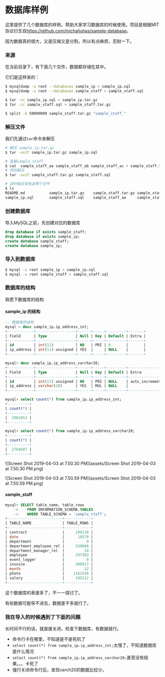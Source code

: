 # 数据库样例

这里提供了几个数据库的样例，帮助大家学习数据库的时候使用。项目是根据MIT协议衍生自<https://github.com/michaljuhas/sample-database>。

因为数据真的很大，又是压缩又是分割，所以有点麻烦，忍耐一下。

### 来源

在当前目录下，有下面几个文件，数据都存储在其中。

它们是这样来的：

```bash
$ mysqldump -u root --databases sample_ip > sample_ip.sql
$ mysqldump -u root --databases sample_staff > sample_staff.sql

$ tar -zc sample_ip.sql > sample_ip.tar.gz
$ tar -zc sample_staff.sql > sample_staff.tar.gz

$ split -b 50000000 sample_staff.tar.gz "sample_staff_"
```



### 解压文件

我们先通过`tar`命令来解压

``` bash
# 解压 sample_ip.tar.gz
$ tar -xvzf sample_ip.tar.gz sample_ip.sql

# 连接sample_staff
$ cat  sample_staff_aa sample_staff_ab sample_staff_ac > sample_staff.tar.gz
# 然后解压
$ tar -xvzf sample_staff.tar.gz sample_staff.sql

# 这时候应该有这两个文件
$ ls
README.md           sample_ip.tar.gz    sample_staff.tar.gz sample_staff_ab
sample_ip.sql       sample_staff.sql    sample_staff_aa     sample_staff_ac
```



### 创建数据库

导入MySQL之前，先创建对应的数据库

```sql
drop database if exists sample_staff;
drop database if exists sample_ip;
create database sample_staff;
create database sample_ip;
```



### 导入到数据库

```bash
$ mysql -u root sample_ip < sample_ip.sql
$ mysql -u root sample_staff < sample_staff.sql
```



### 数据库的结构

熟悉下数据库的结构

#### sample_ip 的结构

```sql
-- 数据库的结构
mysql > desc sample_ip.ip_address_int;
+------------+------------------+------+-----+---------+-------+
| Field      | Type             | Null | Key | Default | Extra |
+------------+------------------+------+-----+---------+-------+
| id         | int(11)          | NO   | PRI | 0       |       |
| ip_address | int(11) unsigned | YES  |     | NULL    |       |
+------------+------------------+------+-----+---------+-------+

mysql> desc sample_ip.ip_address_varchar20;
+------------+------------------+------+-----+---------+----------------+
| Field      | Type             | Null | Key | Default | Extra          |
+------------+------------------+------+-----+---------+----------------+
| id         | int(11) unsigned | NO   | PRI | NULL    | auto_increment |
| ip_address | varchar(20)      | YES  | MUL | NULL    |                |
+------------+------------------+------+-----+---------+----------------+

mysql> select count(*) from sample_ip.ip_address_int;
+----------+
| count(*) |
+----------+
|  2962653 |
+----------+

mysql> select count(*) from sample_ip.ip_address_varchar20;
+----------+
| count(*) |
+----------+
|  2764687 |
+----------+

```



![Screen Shot 2019-04-03 at 7.50.30 PM](assets/Screen Shot 2019-04-03 at 7.50.30 PM.png)

![Screen Shot 2019-04-03 at 7.50.59 PM](assets/Screen Shot 2019-04-03 at 7.50.59 PM.png)

#### sample_staff

```sql
mysql> SELECT table_name, table_rows
    ->    FROM INFORMATION_SCHEMA.TABLES
    ->    WHERE TABLE_SCHEMA = 'sample_staff';
+-------------------------+------------+
| TABLE_NAME              | TABLE_ROWS |
+-------------------------+------------+
| contract                |     299128 |
| date                    |      19579 |
| department              |          9 |
| department_employee_rel |     330066 |
| department_manager_rel  |         24 |
| employee                |     297383 |
| event_logger            |          0 |
| invoice                 |     308917 |
| month                   |         12 |
| photo                   |    1161530 |
| salary                  |     195212 |
+-------------------------+------------+
```

这个数据库的表接多了，不一一探讨了。

有些数据可能导不进去，数据差不多就行了。

### 我在导入的时候遇到了下面的问题

长时间不行的话，就直接关闭，检查下数据库，有数据就行。

- 命令行卡在哪里，不知道是不是死机了
- `select count(*) from sample_ip.ip_address_int;`太慢了，不知道数据库是什么情况
- `select count(*) from sample_ip.ip_address_varchar20;`甚至没有结果。。。卡死了
- 强行关闭命令行后，发现varch20的数据比较少。

